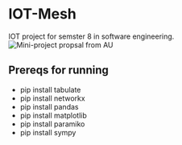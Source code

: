 # IOT-Mesh
IOT project for semster 8 in software engineering.
![Mini-project propsal from AU](https://imgur.com/a/sep8ExK)

## Prereqs for running ##

- pip install tabulate
- pip install networkx
- pip install pandas
- pip install matplotlib
- pip install paramiko
- pip install sympy
